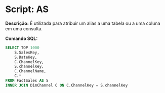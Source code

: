 # Script: AS

**Descrição:** É utilizada para atribuir um alias a uma tabela ou a uma coluna em uma consulta.

**Comando SQL:**
```SQL
SELECT TOP 1000
	S.SalesKey,
	S.DateKey,
	C.ChannelKey,
	S.channelKey,
	C.ChannelName,
	C.*
FROM FactSales AS S 
INNER JOIN DimChannel C ON C.ChannelKey = S.channelKey
